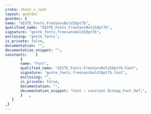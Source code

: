 ```yaml
---
crate: shoot_n_loot
layout: gnatdoc
gnatdoc: {
name: "GESTE_Fonts.FreeSansBold18pt7b",
qualified_name: "GESTE_Fonts.FreeSansBold18pt7b",
signature: "geste_fonts.freesansbold18pt7b",
enclosing: "geste_fonts",
is_private: false,
documentation: "",
documentation_snippet: "",
constants:    [
       {
       name: "Font",
       qualified_name: "GESTE_Fonts.FreeSansBold18pt7b.Font",
       signature: "geste_fonts.freesansbold18pt7b.font",
       enclosing: "",
       is_private: false,
       documentation: "",
       documentation_snippet: "Font : constant Bitmap_Font_Ref;",
       }   ,
   ]
,}
---
```

